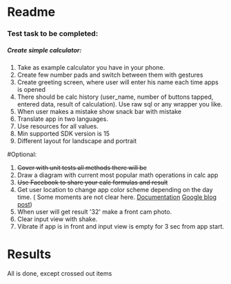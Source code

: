 # Readme

### Test task to be completed:
##### Create simple calculator:
1. Take as example calculator you have in your phone.
2. Create few number pads and switch between them with gestures
3. Create greeting screen, where user will enter his name each time apps is opened
4. There should be calc history (user_name, number of buttons tapped, entered data, result of calculation). Use raw sql or any wrapper you like.
5. When user makes a mistake show snack bar with mistake
6. Translate app in two languages.
7. Use resources for all values.
8. Min supported SDK version is 15
9. Different layout for landscape and portrait

#Optional:

1. ~~Cover with unit tests all methods there will be~~
2. Draw a diagram with current most popular math operations in calc app
3. ~~Use Facebook to share your calc formulas and result~~
4. Get user location to change app color scheme depending on the day time. ( Some moments are not clear here.  [Documentation](https://developer.android.com/reference/android/support/v7/app/AppCompatDelegate.html#MODE_NIGHT_AUTO) [Google blog post](http://android-developers.blogspot.md/2016/02/android-support-library-232.html))
5. When user will get result '32' make a front cam photo.
6. Clear input view with shake.
7. Vibrate if app is in front and input view is empty for 3 sec from app start.

# Results

All is done, except crossed out items